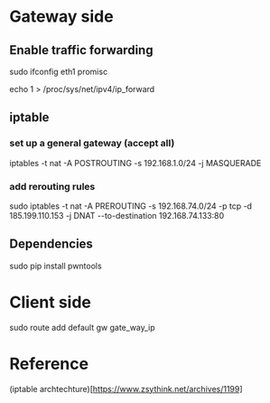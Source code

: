 # Gateway side

## Enable traffic forwarding
sudo ifconfig eth1 promisc

echo 1 > /proc/sys/net/ipv4/ip_forward

## iptable 

### set up a general gateway (accept all)

iptables -t nat -A POSTROUTING -s 192.168.1.0/24 -j MASQUERADE

### add rerouting rules

sudo iptables -t nat -A PREROUTING -s 192.168.74.0/24 -p tcp  -d 185.199.110.153 -j DNAT --to-destination 192.168.74.133:80

## Dependencies
sudo pip install pwntools

# Client side
sudo route add default gw gate_way_ip


# Reference
(iptable archtechture)[https://www.zsythink.net/archives/1199]

